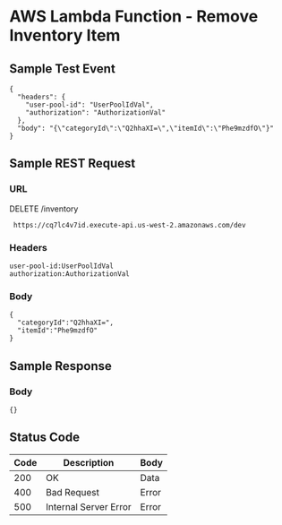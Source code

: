 # AWS Lambda Function - Remove Inventory Item

## Sample Test Event
```
{
  "headers": {
    "user-pool-id": "UserPoolIdVal",
    "authorization": "AuthorizationVal"
  },
  "body": "{\"categoryId\":\"Q2hhaXI=\",\"itemId\":\"Phe9mzdfO\"}"
}
```

## Sample REST Request
### URL
DELETE /inventory
```
 https://cq7lc4v7id.execute-api.us-west-2.amazonaws.com/dev
```
### Headers
```
user-pool-id:UserPoolIdVal
authorization:AuthorizationVal
```
### Body
```
{  
  "categoryId":"Q2hhaXI=",
  "itemId":"Phe9mzdfO"
}
```

## Sample Response
### Body
```
{}
```
## Status Code
Code | Description | Body
------------ | ------------- | -----------
200 | OK | Data
400 | Bad Request | Error
500 | Internal Server Error |Error